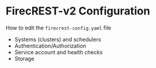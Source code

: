 # FirecREST-v2 Configuration

How to edit the `firecrest-config.yaml` file

- Systems (clusters) and schedulers
- Authentication/Authorization
- Service account and health checks
- Storage